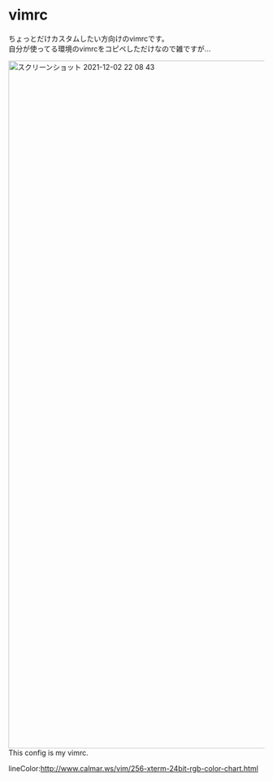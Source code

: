 # vimrc
ちょっとだけカスタムしたい方向けのvimrcです。  
自分が使ってる環境のvimrcをコピペしただけなので雑ですが...  

<img width="1351" alt="スクリーンショット 2021-12-02 22 08 43" src="https://user-images.githubusercontent.com/88177671/144428080-13a7d152-97e4-4934-ae9e-a060b89a8ea9.png">
<br>
This config is my vimrc.

lineColor:<http://www.calmar.ws/vim/256-xterm-24bit-rgb-color-chart.html><br>
<br>
